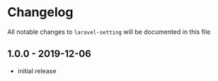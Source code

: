 # Changelog

All notable changes to `laravel-setting` will be documented in this file

## 1.0.0 - 2019-12-06

- initial release
